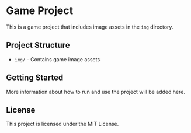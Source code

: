 # Game Project

This is a game project that includes image assets in the `img` directory.

## Project Structure

- `img/` - Contains game image assets

## Getting Started

More information about how to run and use the project will be added here.

## License

This project is licensed under the MIT License. 